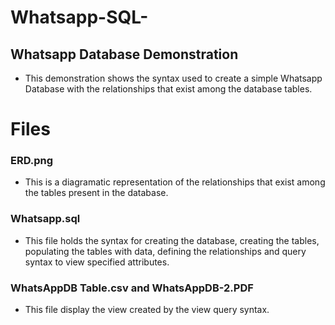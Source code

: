 # Whatsapp-SQL-
## Whatsapp Database Demonstration
* This demonstration shows the syntax used to create a simple Whatsapp Database with the relationships that exist among the database tables.
# Files
### ERD.png
* This is a diagramatic representation of the relationships that exist among the tables present in the database.

### Whatsapp.sql
* This file holds the syntax for creating the database, creating the tables, populating the tables with data, defining the relationships and query syntax to view specified attributes.

### WhatsAppDB Table.csv and WhatsAppDB-2.PDF 
* This file display the view created by the view query syntax.


